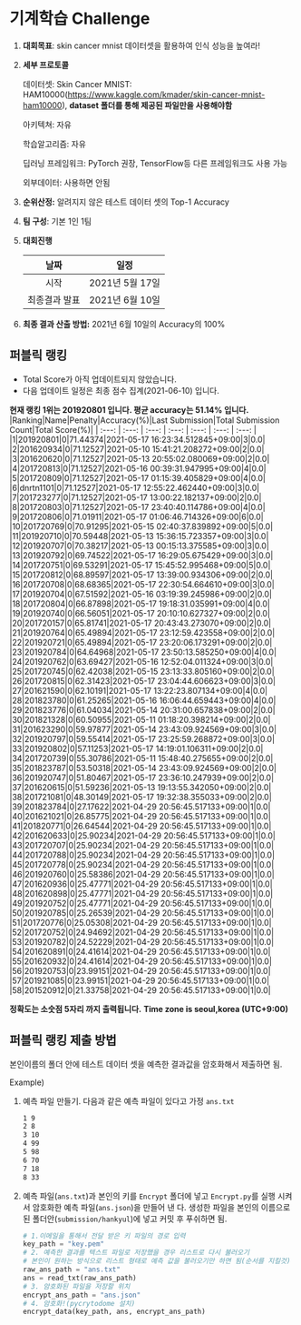 # **기계학습 Challenge**
1. **대회목표**: skin cancer mnist 데이터셋을 활용하여 인식 성능을 높여라!

2. **세부 프로토콜**

   데이터셋: Skin Cancer MNIST: HAM10000(https://www.kaggle.com/kmader/skin-cancer-mnist-ham10000), 
           **dataset 폴더를 통해 제공된 파일만을 사용해야함**

   아키텍쳐: 자유

   학습알고리즘: 자유

   딥러닝 프레임워크: PyTorch 권장, TensorFlow등 다른 프레임워크도 사용 가능

   외부데이터: 사용하면 안됨

3. **순위산정:** 알려지지 않은 테스트 데이터 셋의 Top-1 Accuracy

4. **팀 구성**: 기본 1인 1팀


5. **대회진행**

   |     날짜      |      일정       |
   | :-----------: | :-------------: |
   |     시작      | 2021년 5월 17일 |
   | 최종결과 발표 | 2021년 6월 10일  |

7. **최종 결과 산출 방법:** 2021년 6월 10일의 Accuracy의 100%


## 퍼블릭 랭킹

  
- Total Score가 아직 업데이트되지 않았습니다. 
 - 다음 업데이트 일정은 최종 점수 집계(2021-06-10) 입니다.
  
**현재 랭킹 1위는 201920801 입니다. 평균 accuracy는 51.14% 입니다.**
|Ranking|Name|Penalty|Accuracy(%)|Last Submission|Total Submission Count|Total Score(%)|
| :---: | :---: | :---: | :---: | :---: | :---: | :---: |
|1|201920801|0|71.44374|2021-05-17 16:23:34.512845+09:00|3|0.0|
|2|201620934|0|71.12527|2021-05-10 15:41:21.208272+09:00|2|0.0|
|3|201620620|0|71.12527|2021-05-13 20:55:02.080069+09:00|2|0.0|
|4|201720813|0|71.12527|2021-05-16 00:39:31.947995+09:00|4|0.0|
|5|201720809|0|71.12527|2021-05-17 01:15:39.405829+09:00|4|0.0|
|6|dnrtn1101|0|71.12527|2021-05-17 12:55:22.462440+09:00|3|0.0|
|7|201723277|0|71.12527|2021-05-17 13:00:22.182137+09:00|2|0.0|
|8|201720803|0|71.12527|2021-05-17 23:40:40.114786+09:00|4|0.0|
|9|201720806|0|71.01911|2021-05-17 01:06:46.714326+09:00|6|0.0|
|10|201720769|0|70.91295|2021-05-15 02:40:37.839892+09:00|5|0.0|
|11|201920710|0|70.59448|2021-05-13 15:36:15.723357+09:00|3|0.0|
|12|201920707|0|70.38217|2021-05-13 00:15:13.375585+09:00|3|0.0|
|13|201920792|0|69.74522|2021-05-17 16:29:05.675429+09:00|3|0.0|
|14|201720751|0|69.53291|2021-05-17 15:45:52.995468+09:00|5|0.0|
|15|201720812|0|68.89597|2021-05-17 13:39:00.934306+09:00|2|0.0|
|16|201720708|0|68.68365|2021-05-17 22:30:54.664610+09:00|3|0.0|
|17|201920704|0|67.51592|2021-05-16 03:19:39.245986+09:00|2|0.0|
|18|201720804|0|66.87898|2021-05-17 19:18:31.035991+09:00|4|0.0|
|19|201920740|0|66.56051|2021-05-17 20:10:10.627327+09:00|2|0.0|
|20|201720157|0|65.81741|2021-05-17 20:43:43.273070+09:00|2|0.0|
|21|201920764|0|65.49894|2021-05-17 23:12:59.423558+09:00|2|0.0|
|22|201920721|0|65.49894|2021-05-17 23:20:06.173291+09:00|2|0.0|
|23|201920784|0|64.64968|2021-05-17 23:50:13.585250+09:00|4|0.0|
|24|201920762|0|63.69427|2021-05-16 12:52:04.011324+09:00|3|0.0|
|25|201720745|0|62.42038|2021-05-15 23:13:33.805160+09:00|2|0.0|
|26|201720815|0|62.31423|2021-05-17 23:04:44.606623+09:00|3|0.0|
|27|201621590|0|62.10191|2021-05-17 13:22:23.807134+09:00|4|0.0|
|28|201823780|0|61.25265|2021-05-16 16:06:44.659443+09:00|4|0.0|
|29|201823776|0|61.04034|2021-05-14 20:31:00.657838+09:00|2|0.0|
|30|201821328|0|60.50955|2021-05-11 01:18:20.398214+09:00|2|0.0|
|31|201623290|0|59.97877|2021-05-14 23:43:09.924569+09:00|3|0.0|
|32|201920797|0|59.55414|2021-05-17 23:25:59.268872+09:00|3|0.0|
|33|201920802|0|57.11253|2021-05-17 14:19:01.106311+09:00|2|0.0|
|34|201720739|0|55.30786|2021-05-11 15:48:40.275655+09:00|2|0.0|
|35|201823787|0|53.50318|2021-05-14 23:43:09.924569+09:00|2|0.0|
|36|201920747|0|51.80467|2021-05-17 23:36:10.247939+09:00|2|0.0|
|37|201620615|0|51.59236|2021-05-13 19:13:55.342050+09:00|2|0.0|
|38|201721081|0|48.30149|2021-05-17 19:32:38.355033+09:00|2|0.0|
|39|201823784|0|27.17622|2021-04-29 20:56:45.517133+09:00|1|0.0|
|40|201621021|0|26.85775|2021-04-29 20:56:45.517133+09:00|1|0.0|
|41|201820771|0|26.64544|2021-04-29 20:56:45.517133+09:00|1|0.0|
|42|201620633|0|25.90234|2021-04-29 20:56:45.517133+09:00|1|0.0|
|43|201720707|0|25.90234|2021-04-29 20:56:45.517133+09:00|1|0.0|
|44|201720788|0|25.90234|2021-04-29 20:56:45.517133+09:00|1|0.0|
|45|201720778|0|25.90234|2021-04-29 20:56:45.517133+09:00|1|0.0|
|46|201920760|0|25.58386|2021-04-29 20:56:45.517133+09:00|1|0.0|
|47|201620936|0|25.47771|2021-04-29 20:56:45.517133+09:00|1|0.0|
|48|201620898|0|25.47771|2021-04-29 20:56:45.517133+09:00|1|0.0|
|49|201920752|0|25.47771|2021-04-29 20:56:45.517133+09:00|1|0.0|
|50|201920785|0|25.26539|2021-04-29 20:56:45.517133+09:00|1|0.0|
|51|201720776|0|25.05308|2021-04-29 20:56:45.517133+09:00|1|0.0|
|52|201720752|0|24.94692|2021-04-29 20:56:45.517133+09:00|1|0.0|
|53|201920782|0|24.52229|2021-04-29 20:56:45.517133+09:00|1|0.0|
|54|201620891|0|24.41614|2021-04-29 20:56:45.517133+09:00|1|0.0|
|55|201620932|0|24.41614|2021-04-29 20:56:45.517133+09:00|1|0.0|
|56|201920753|0|23.99151|2021-04-29 20:56:45.517133+09:00|1|0.0|
|57|201921085|0|23.99151|2021-04-29 20:56:45.517133+09:00|1|0.0|
|58|201520912|0|21.33758|2021-04-29 20:56:45.517133+09:00|1|0.0|


**정확도는 소숫점 5자리 까지 출력됩니다.**
**Time zone is seoul,korea (UTC+9:00)**
## 퍼블릭 랭킹 제출 방법

본인이름의 폴더 안에 테스트 데이터 셋을 예측한 결과값을 암호화해서 제출하면 됨.

Example) 

1. 예측 파일 만들기. 다음과 같은 예측 파일이 있다고 가정 `ans.txt`

   ```tex
   1 9
   2 8
   3 10
   4 99
   5 98
   6 70
   7 18
   8 33
   ```

2. 예측 파일(`ans.txt`)과 본인의 키를 `Encrypt` 폴더에 넣고 `Encrypt.py`를 실행 시켜서 암호화한 예측 파일(`ans.json`)을 만들어 낸 다. 생성한 파일을 본인의 이름으로 된 폴더안(`submission/hankyul`)에 넣고 커밋 후 푸쉬하면 됨.

   ```python
   # 1.이메일을 통해서 전달 받은 키 파일의 경로 입력
   key_path = "key.pem"
   # 2. 예측한 결과를 텍스트 파일로 저장했을 경우 리스트로 다시 불러오기
   # 본인이 원하는 방식으로 리스트 형태로 예측 값을 불러오기만 하면 됨(순서를 지킬것)
   raw_ans_path = "ans.txt"
   ans = read_txt(raw_ans_path)
   # 3. 암호화된 파일을 저장할 위치
   encrypt_ans_path = "ans.json"
   # 4. 암호화!(pycrytodome 설치)
   encrypt_data(key_path, ans, encrypt_ans_path)
   ```




